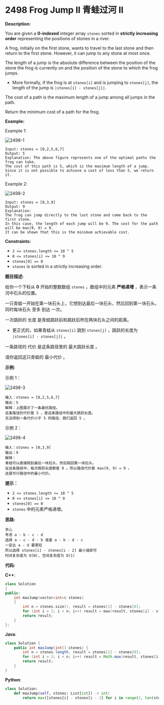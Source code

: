 # 2498 Frog Jump II 青蛙过河 II

__Description:__

You are given a __0-indexed__ integer array `stones` sorted in __strictly increasing order__ representing the positions of stones in a river.

A frog, initially on the first stone, wants to travel to the last stone and then return to the first stone. However, it can jump to any stone at most once.

The length of a jump is the absolute difference between the position of the stone the frog is currently on and the position of the stone to which the frog jumps.

- More formally, if the frog is at `stones[i]` and is jumping to `stones[j]`, the length of the jump is `|stones[i] - stones[j]|`.

The cost of a path is the maximum length of a jump among all jumps in the path.

Return the minimum cost of a path for the frog.

__Example:__

Example 1:

![2498-1](https://assets.leetcode.com/uploads/2022/11/14/example-1.png)

```text
Input: stones = [0,2,5,6,7]
Output: 5
Explanation: The above figure represents one of the optimal paths the frog can take.
The cost of this path is 5, which is the maximum length of a jump.
Since it is not possible to achieve a cost of less than 5, we return it.
```

Example 2:

![2498-2](https://assets.leetcode.com/uploads/2022/11/14/example-2.png)

```text
Input: stones = [0,3,9]
Output: 9
Explanation: 
The frog can jump directly to the last stone and come back to the first stone. 
In this case, the length of each jump will be 9. The cost for the path will be max(9, 9) = 9.
It can be shown that this is the minimum achievable cost.
```

__Constraints:__

- `2 <= stones.length <= 10 ^ 5`
- `0 <= stones[i] <= 10 ^ 9`
- `stones[0] == 0`
- `stones` is sorted in a strictly increasing order.

__题目描述:__

给你一个下标从 __0__ 开始的整数数组 `stones` ，数组中的元素 __严格递增__ ，表示一条河中石头的位置。

一只青蛙一开始在第一块石头上，它想到达最后一块石头，然后回到第一块石头。同时每块石头 至多 到达 一次。

一次跳跃的 长度 是青蛙跳跃前和跳跃后所在两块石头之间的距离。

- 更正式的，如果青蛙从 `stones[i]` 跳到 `stones[j]` ，跳跃的长度为 `|stones[i] - stones[j]|` 。

一条路径的 代价 是这条路径里的 最大跳跃长度 。

请你返回这只青蛙的 最小代价 。

__示例:__

示例 1：

![2498-3](https://assets.leetcode.com/uploads/2022/11/14/example-1.png)

```text
输入：stones = [0,2,5,6,7]
输出：5
解释：上图展示了一条最优路径。
这条路径的代价是 5 ，是这条路径中的最大跳跃长度。
无法得到一条代价小于 5 的路径，我们返回 5 。
```

示例 2：

![2498-4](https://assets.leetcode.com/uploads/2022/11/14/example-2.png)

```text
输入：stones = [0,3,9]
输出：9
解释：
青蛙可以直接跳到最后一块石头，然后跳回第一块石头。
在这条路径中，每次跳跃长度都是 9 。所以路径代价是 max(9, 9) = 9 。
这是可行路径中的最小代价。
```

__提示：__

- `2 <= stones.length <= 10 ^ 5`
- `0 <= stones[i] <= 10 ^ 9`
- `stones[0] == 0`
- `stones` 中的元素严格递增。

__思路:__

```text
贪心
考虑 a - b - c - d
选择 a - c - d - b 或者 a - b - d - c
一定比 a - d 要更短
所以选择 stones[i] - stones[i - 2] 最小值即可
时间复杂度为 O(N), 空间复杂度为 O(1)
```

__代码:__

__C++__:

```C++
class Solution 
{
public:
    int maxJump(vector<int>& stones) 
    {
        int n = stones.size(), result = stones[1] - stones[0];
        for (int i = 2; i < n; i++) result = max(result, stones[i] - stones[i - 2]);
        return result;
    }
};
```

__Java__:

```Java
class Solution {
    public int maxJump(int[] stones) {
        int n = stones.length, result = stones[1] - stones[0];
        for (int i = 2; i < n; i++) result = Math.max(result, stones[i] - stones[i - 2]);
        return result;
    }
}
```

__Python__:

```Python
class Solution:
    def maxJump(self, stones: List[int]) -> int:
        return max([stones[i] - stones[i - 2] for i in range(2, len(stones))]) if len(stones) > 2 else stones[-1]
```
